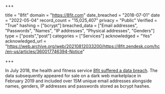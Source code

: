 +++

title = "8fit"
domain = "https://8fit.com"
date_breached = "2018-07-01"
date = "2022-05-04"
record_count = "15,025,407"
privacy = "Public"
Verified = "True"
hashing = ["bcrypt"]
breached_data = ["Email addresses", "Passwords", "Names", "IP addresses", "Physical addresses", "Genders"]
type = ["posts","post"]
categories = ["Services"]
acknowledged = "Yes"
acknowledged_url = "https://web.archive.org/web/20210812033200/https://8fit.zendesk.com/hc/en-us/articles/360017746394-Notice"

+++


In July 2018, the health and fitness service <a href="https://8fit.zendesk.com/hc/en-us/articles/360017746394-Notice" target="_blank" rel="noopener">8fit suffered a data breach</a>. The data subsequently appeared for sale on a dark web marketplace in February 2019 and included over 15M unique email addresses alongside names, genders, IP addresses and passwords stored as bcrypt hashes.

